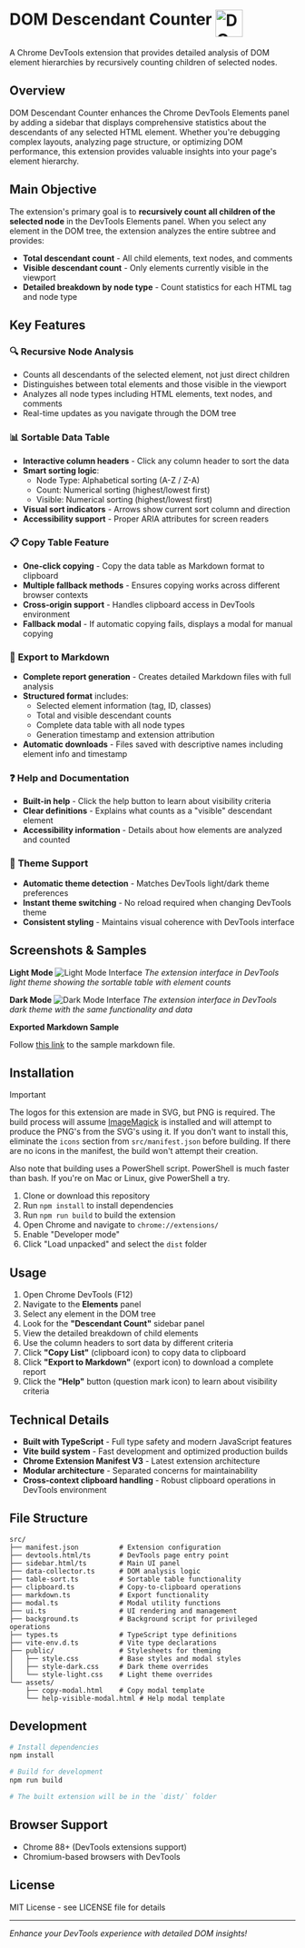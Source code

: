 # DOM Descendant Counter <img src="src/assets/icon48.svg" alt="DOM Descendant Counter Logo" width="48" height="48" align="top">

A Chrome DevTools extension that provides detailed analysis of DOM element hierarchies by recursively counting children of selected nodes.

## Overview

DOM Descendant Counter enhances the Chrome DevTools Elements panel by adding a sidebar that displays comprehensive statistics about the descendants of any selected HTML element. Whether you're debugging complex layouts, analyzing page structure, or optimizing DOM performance, this extension provides valuable insights into your page's element hierarchy.

## Main Objective

The extension's primary goal is to **recursively count all children of the selected node** in the DevTools Elements panel. When you select any element in the DOM tree, the extension analyzes the entire subtree and provides:

- **Total descendant count** - All child elements, text nodes, and comments
- **Visible descendant count** - Only elements currently visible in the viewport  
- **Detailed breakdown by node type** - Count statistics for each HTML tag and node type

## Key Features

### 🔍 **Recursive Node Analysis**
- Counts all descendants of the selected element, not just direct children
- Distinguishes between total elements and those visible in the viewport
- Analyzes all node types including HTML elements, text nodes, and comments
- Real-time updates as you navigate through the DOM tree

### 📊 **Sortable Data Table**
- **Interactive column headers** - Click any column header to sort the data
- **Smart sorting logic**:
  - Node Type: Alphabetical sorting (A-Z / Z-A)
  - Count: Numerical sorting (highest/lowest first)
  - Visible: Numerical sorting (highest/lowest first)
- **Visual sort indicators** - Arrows show current sort column and direction
- **Accessibility support** - Proper ARIA attributes for screen readers

### 📋 **Copy Table Feature**
- **One-click copying** - Copy the data table as Markdown format to clipboard
- **Multiple fallback methods** - Ensures copying works across different browser contexts
- **Cross-origin support** - Handles clipboard access in DevTools environment
- **Fallback modal** - If automatic copying fails, displays a modal for manual copying

### 📁 **Export to Markdown**
- **Complete report generation** - Creates detailed Markdown files with full analysis
- **Structured format** includes:
  - Selected element information (tag, ID, classes)
  - Total and visible descendant counts
  - Complete data table with all node types
  - Generation timestamp and extension attribution
- **Automatic downloads** - Files saved with descriptive names including element info and timestamp

### ❓ **Help and Documentation**
- **Built-in help** - Click the help button to learn about visibility criteria
- **Clear definitions** - Explains what counts as a "visible" descendant element
- **Accessibility information** - Details about how elements are analyzed and counted

### 🎨 **Theme Support**
- **Automatic theme detection** - Matches DevTools light/dark theme preferences
- **Instant theme switching** - No reload required when changing DevTools theme
- **Consistent styling** - Maintains visual coherence with DevTools interface

## Screenshots & Samples

**Light Mode**
![Light Mode Interface](docs/light-mode-screenshot.png)
*The extension interface in DevTools light theme showing the sortable table with element counts*

**Dark Mode**
![Dark Mode Interface](docs/dark-mode-screenshot.png)
*The extension interface in DevTools dark theme with the same functionality and data*

**Exported Markdown Sample**

Follow [this link](docs/export-sample.md) to the sample markdown file.

## Installation

> [!IMPORTANT]
> The logos for this extension are made in SVG, but PNG is required.  The build process will assume [ImageMagick](https://imagemagick.org/) is installed and will attempt to produce the PNG's from the SVG's using it.  If you don't want to install this, eliminate the `icons` section from `src/manifest.json` before building.  If there are no icons in the manifest, the build won't attempt their creation.
> 
> Also note that building uses a PowerShell script.  PowerShell is much faster than bash.  If you're on Mac or Linux, give PowerShell a try.

1. Clone or download this repository
2. Run `npm install` to install dependencies
3. Run `npm run build` to build the extension
4. Open Chrome and navigate to `chrome://extensions/`
5. Enable "Developer mode" 
6. Click "Load unpacked" and select the `dist` folder

## Usage

1. Open Chrome DevTools (F12)
2. Navigate to the **Elements** panel
3. Select any element in the DOM tree
4. Look for the **"Descendant Count"** sidebar panel
5. View the detailed breakdown of child elements
6. Use the column headers to sort data by different criteria
7. Click **"Copy List"** (clipboard icon) to copy data to clipboard
8. Click **"Export to Markdown"** (export icon) to download a complete report
9. Click the **"Help"** button (question mark icon) to learn about visibility criteria

## Technical Details

- **Built with TypeScript** - Full type safety and modern JavaScript features
- **Vite build system** - Fast development and optimized production builds
- **Chrome Extension Manifest V3** - Latest extension architecture
- **Modular architecture** - Separated concerns for maintainability
- **Cross-context clipboard handling** - Robust clipboard operations in DevTools environment

## File Structure

```
src/
├── manifest.json          # Extension configuration
├── devtools.html/ts       # DevTools page entry point  
├── sidebar.html/ts        # Main UI panel
├── data-collector.ts      # DOM analysis logic
├── table-sort.ts          # Sortable table functionality
├── clipboard.ts           # Copy-to-clipboard operations
├── markdown.ts            # Export functionality
├── modal.ts               # Modal utility functions
├── ui.ts                  # UI rendering and management
├── background.ts          # Background script for privileged operations
├── types.ts               # TypeScript type definitions
├── vite-env.d.ts          # Vite type declarations
├── public/                # Stylesheets for theming
│   ├── style.css          # Base styles and modal styles
│   ├── style-dark.css     # Dark theme overrides
│   └── style-light.css    # Light theme overrides
└── assets/
    ├── copy-modal.html    # Copy modal template
    └── help-visible-modal.html # Help modal template
```

## Development

```bash
# Install dependencies
npm install

# Build for development
npm run build

# The built extension will be in the `dist/` folder
```

## Browser Support

- Chrome 88+ (DevTools extensions support)
- Chromium-based browsers with DevTools

## License

MIT License - see LICENSE file for details

---

*Enhance your DevTools experience with detailed DOM insights!*

